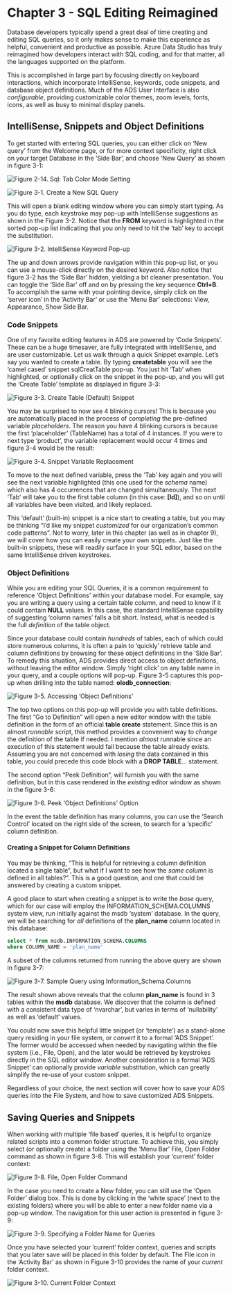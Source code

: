 # Chapter 3 - SQL Editing Reimagined
Database developers typically spend a great deal of time creating and editing SQL queries, so it only makes sense to make this experience as helpful, convenient and productive as possible. Azure Data Studio has truly reimagined how developers interact with SQL coding, and for that matter, all the languages supported on the platform.

This is accomplished in large part by focusing directly on keyboard interactions, which incorporate IntelliSense, keywords, code snippets, and database object definitions. Much of the ADS User Interface is also *configurable*, providing customizable color themes, zoom levels, fonts, icons, as well as busy to minimal display panels.

## IntelliSense, Snippets and Object Definitions
To get started with entering SQL queries, you can either click on ‘New query’ from the Welcome page, or for more context specificity, right click on your target Database in the ‘Side Bar’, and choose ‘New Query’ as shown in figure 3-1:

![Figure 2-14. Sql: Tab Color Mode Setting](ch02_figures\Figure_02-14.png)

![Figure 3-1. Create a New SQL Query](ch03_figures\Figure_03-01.png)

This will open a blank editing window where you can simply start typing. As you do type, each keystroke may pop-up with IntelliSense suggestions as shown in the Figure 3-2. Notice that the **FROM** keyword is highlighted in the sorted pop-up list indicating that you only need to hit the ‘tab’ key to accept the substitution.

![Figure 3-2. IntelliSense Keyword Pop-up](ch03_figures\Figure_03-02.png)

The up and down arrows provide navigation within this pop-up list, or you can use a mouse-click directly on the desired keyword. Also notice that figure 3-2 has the ‘Side Bar’ hidden, yielding a bit cleaner presentation. You can toggle the ‘Side Bar’ off and on by pressing the key sequence **Ctrl+B**. To accomplish the same with your pointing device, simply click on the ‘server icon’ in the ‘Activity Bar’ or use the ‘Menu Bar’ selections: View, Appearance, Show Side Bar.

### Code Snippets
One of my favorite editing features in ADS are powered by ‘Code Snippets’. These can be a huge timesaver, are fully integrated with IntelliSense, and are user customizable. Let us walk through a quick Snippet example. Let’s say you wanted to create a table. By typing **createtable** you will see the ‘camel cased’ snippet sqlCreatTable pop-up. You just hit ‘Tab’ when highlighted, or optionally click on the snippet in the pop-up, and you will get the ‘Create Table’ template as displayed in figure 3-3:

![Figure 3-3. Create Table (Default) Snippet](ch03_figures\Figure_03-03.png)

You may be surprised to now see 4 blinking cursors! This is because you are automatically placed in the process of *completing* the pre-defined variable *placeholders*. The reason you have 4 blinking cursors is because the first ‘placeholder’ (TableName) has a total of 4 instances. If you were to next type ‘product’, the variable replacement would occur 4 times and figure 3-4 would be the result:

![Figure 3-4. Snippet Variable Replacement](ch03_figures\Figure_03-04.png)

To move to the next defined variable, press the ‘Tab’ key again and you will see the next variable highlighted (this one used for the *schema* name) which also has 4 occurrences that are changed simultaneously. The next ‘Tab’ will take you to the first table column (in this case: **[Id]**), and so on until all variables have been visited, and likely replaced. 

This ‘default’ (built-in) snippet is a nice start to creating a table, but you may be thinking “I’d like my snippet *customized* for our organization’s common code patterns”.  Not to worry, later in this chapter (as well as in chapter 9), we will cover how you can easily create your own snippets. Just like the built-in snippets, these will readily surface in your SQL editor, based on the same IntelliSense driven keystrokes.

### Object Definitions

While you are editing your SQL Queries, it is a common requirement to reference ‘Object Definitions’ within your database model. For example, say you are writing a query using a certain table column, and need to know if it could contain **NULL** values. In this case, the standard IntelliSense capability of suggesting ‘column names’ falls a bit short. Instead, what is needed is the full *definition* of the table object.

Since your database could contain *hundreds* of tables, each of which could store numerous columns, it is often a pain to ‘quickly’ retrieve table and column definitions by browsing for these object definitions in the ‘Side Bar’. To remedy this situation, ADS provides direct access to object definitions, without leaving the editor window. Simply ‘right click’ on any table name in your query, and a couple options will pop-up. Figure 3-5 captures this pop-up when drilling into the table named: **oledb_connection**: 

![Figure 3-5. Accessing ‘Object Definitions’](ch03_figures\Figure_03-05.png)

The top two options on this pop-up will provide you with table definitions. The first “Go to Definition” will open a new editor window with the table definition in the form of an official **table create** statement. Since this is an almost *runnable* script, this method provides a convenient way to *change* the definition of the table if needed. I mention *almost* runnable since an execution of this statement would fail because the table already exists. Assuming you are not concerned with *losing* the data contained in this table, you could precede this code block with a **DROP TABLE**… statement.

The second option “Peek Definition”, will furnish you with the same definition, but in this case rendered in the *existing* editor window as shown in the figure 3-6:

![Figure 3-6. Peek ‘Object Definitions’ Option](ch03_figures\Figure_03-06.png)

In the event the table definition has many columns, you can use the ‘Search Control’ located on the right side of the screen, to search for a ‘specific’ column definition.

#### Creating a Snippet for Column Definitions
You may be thinking, “This is helpful for retrieving a column definition located a single table”, but what if I want to see how the *same column* is defined in all tables?”.  This is a good question, and one that could be answered by creating a custom snippet.

A good place to start when creating a snippet is to write the *base* query, which for our case will employ the INFORMATION_SCHEMA.COLUMNS system view, run initially against the msdb ‘system’ database. In the query, we will be searching for *all* definitions of the **plan_name** column located in this database:

``` sql
select * from msdb.INFORMATION_SCHEMA.COLUMNS 
where COLUMN_NAME = 'plan_name'
```
A subset of the columns returned from running the above query are shown in figure 3-7:

![Figure 3-7. Sample Query using Information_Schema.Columns](ch03_figures\Figure_03-07.png)

The result shown above reveals that the column **plan_name** is found in 3 tables within the **msdb** database. We discover that the column is defined with a consistent data type of ‘nvarchar’, but varies in terms of ‘nullability’ as well as ‘default’ values.

You could now save this helpful little snippet (or ‘template’) as a stand-alone query residing in your file system, or *convert* it to a formal ‘ADS Snippet’. The former would be accessed when needed by navigating within the file system (i.e., File, Open), and the later would be retrieved by keystrokes directly in the SQL editor window. Another consideration is a formal ‘ADS Snippet’ can optionally provide *variable* substitution, which can greatly simplify the re-use of your custom snippet.

Regardless of your choice, the next section will cover how to save your ADS queries into the File System, and how to save customized ADS Snippets.

## Saving Queries and Snippets
When working with multiple ‘file based’ queries, it is helpful to organize related scripts into a common folder structure. To achieve this, you simply select (or optionally create) a folder using the ‘Menu Bar’ File, Open Folder command as shown in figure 3-8. This will establish your ‘current’ folder context:

![Figure 3-8. File, Open Folder Command](ch03_figures\Figure_03-08.png)

In the case you need to create a New folder, you can still use the ‘Open Folder’ dialog box. This is done by clicking in the ‘white space’ (next to the existing folders) where you will be able to enter a new folder name via a pop-up window. The navigation for this user action is presented in figure 3-9:

![Figure 3-9. Specifying a Folder Name for Queries](ch03_figures\Figure_03-09.png)

Once you have selected your ‘current’ folder context, queries and scripts that you later save will be placed in this folder by default. The File icon in the ‘Activity Bar’ as shown in Figure 3-10 provides the name of your *current* folder context. 

![Figure 3-10. Current Folder Context](ch03_figures\Figure_03-10.png)
